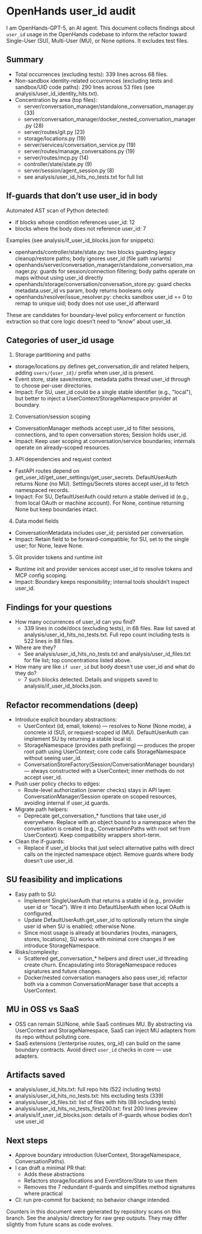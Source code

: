# OpenHands user_id audit

I am OpenHands-GPT-5, an AI agent. This document collects findings about `user_id` usage in the OpenHands codebase to inform the refactor toward Single-User (SU), Multi-User (MU), or None options. It excludes test files.

## Summary
- Total occurrences (excluding tests): 339 lines across 68 files.
- Non-sandbox identity-related occurrences (excluding tests and sandbox/UID code paths): 290 lines across 53 files (see analysis/user_id_identity_hits.txt).
- Concentration by area (top files):
  - server/conversation_manager/standalone_conversation_manager.py (33)
  - server/conversation_manager/docker_nested_conversation_manager.py (28)
  - server/routes/git.py (23)
  - storage/locations.py (19)
  - server/services/conversation_service.py (19)
  - server/routes/manage_conversations.py (19)
  - server/routes/mcp.py (14)
  - controller/state/state.py (9)
  - server/session/agent_session.py (8)
  - see analysis/user_id_hits_no_tests.txt for full list

## If-guards that don’t use user_id in body
Automated AST scan of Python detected:
- if blocks whose condition references user_id: 12
- blocks where the body does not reference user_id: 7

Examples (see analysis/if_user_id_blocks.json for snippets):
- openhands/controller/state/state.py: two blocks guarding legacy cleanup/restore paths; body ignores user_id (file path variants)
- openhands/server/conversation_manager/standalone_conversation_manager.py: guards for session/connection filtering; body paths operate on maps without using user_id directly
- openhands/storage/conversation/conversation_store.py: guard checks metadata.user_id vs param, body returns booleans only
- openhands/resolver/issue_resolver.py: checks sandbox user_id == 0 to remap to unique uid; body does not use user_id afterward

These are candidates for boundary-level policy enforcement or function extraction so that core logic doesn’t need to “know” about user_id.

## Categories of user_id usage
1) Storage partitioning and paths
- storage/locations.py defines get_conversation_dir and related helpers, adding `users/{user_id}/` prefix when user_id is present.
- Event store, state save/restore, metadata paths thread user_id through to choose per-user directories.
- Impact: For SU, user_id could be a single stable identifier (e.g., "local"), but better to inject a UserContext/StorageNamespace provider at boundary.

2) Conversation/session scoping
- ConversationManager methods accept user_id to filter sessions, connections, and to open conversation stores; Session holds user_id.
- Impact: Keep user scoping at conversation/service boundaries; internals operate on already-scoped resources.

3) API dependencies and request context
- FastAPI routes depend on get_user_id/get_user_settings/get_user_secrets. DefaultUserAuth returns None (no MU). Settings/Secrets stores accept user_id to fetch namespaced records.
- Impact: For SU, DefaultUserAuth could return a stable derived id (e.g., from local OAuth or machine account). For None, continue returning None but keep boundaries intact.

4) Data model fields
- ConversationMetadata includes user_id; persisted per conversation.
- Impact: Retain field to be forward-compatible; for SU, set to the single user; for None, leave None.

5) Git provider tokens and runtime init
- Runtime init and provider services accept user_id to resolve tokens and MCP config scoping.
- Impact: Boundary keeps responsibility; internal tools shouldn’t inspect user_id.

## Findings for your questions
- How many occurrences of user_id can you find?
  - 339 lines in code/docs (excluding tests), in 68 files. Raw list saved at analysis/user_id_hits_no_tests.txt. Full repo count including tests is 522 lines in 88 files.
- Where are they?
  - See analysis/user_id_hits_no_tests.txt and analysis/user_id_files.txt for file list; top concentrations listed above.
- How many are like `if user_id` but body doesn’t use user_id and what do they do?
  - 7 such blocks detected. Details and snippets saved to analysis/if_user_id_blocks.json.

## Refactor recommendations (deep)
- Introduce explicit boundary abstractions:
  - UserContext (id, email, tokens) — resolves to None (None mode), a concrete id (SU), or request-scoped id (MU). DefaultUserAuth can implement SU by returning a stable local id.
  - StorageNamespace (provides path prefixing) — produces the proper root path using UserContext; core code calls StorageNamespace without seeing user_id.
  - ConversationStoreFactory(Session/ConversationManager boundary) — always constructed with a UserContext; inner methods do not accept user_id.
- Push user policy checks to edges:
  - Route-level authorization (owner checks) stays in API layer. ConversationManager/Session operate on scoped resources, avoiding internal if user_id guards.
- Migrate path helpers:
  - Deprecate get_conversation_* functions that take user_id everywhere. Replace with an object bound to a namespace when the conversation is created (e.g., ConversationPaths with root set from UserContext). Keep compatibility wrappers short-term.
- Clean the if-guards:
  - Replace if user_id blocks that just select alternative paths with direct calls on the injected namespace object. Remove guards where body doesn’t use user_id.

## SU feasibility and implications
- Easy path to SU:
  - Implement SingleUserAuth that returns a stable id (e.g., provider user id or “local”). Wire it into DefaultUserAuth when local OAuth is configured.
  - Update DefaultUserAuth.get_user_id to optionally return the single user id when SU is enabled; otherwise None.
  - Since most usage is already at boundaries (routes, managers, stores, locations), SU works with minimal core changes if we introduce StorageNamespace.
- Risks/complexity:
  - Scattered get_conversation_* helpers and direct user_id threading create churn. Encapsulating into StorageNamespace reduces signatures and future changes.
  - Docker/nested conversation managers also pass user_id; refactor both via a common ConversationManager base that accepts a UserContext.

## MU in OSS vs SaaS
- OSS can remain SU/None, while SaaS continues MU. By abstracting via UserContext and StorageNamespace, SaaS can inject MU adapters from its repo without polluting core.
- SaaS extensions (/enterprise routes, org_id) can build on the same boundary contracts. Avoid direct `user_id` checks in core — use adapters.

## Artifacts saved
- analysis/user_id_hits.txt: full repo hits (522 including tests)
- analysis/user_id_hits_no_tests.txt: hits excluding tests (339)
- analysis/user_id_files.txt: list of files with hits (88 including tests)
- analysis/user_id_hits_no_tests_first200.txt: first 200 lines preview
- analysis/if_user_id_blocks.json: details of if-guards whose bodies don’t use user_id

## Next steps
- Approve boundary introduction (UserContext, StorageNamespace, ConversationPaths).
- I can draft a minimal PR that:
  - Adds these abstractions
  - Refactors storage/locations and EventStore/State to use them
  - Removes the 7 redundant if-guards and simplifies method signatures where practical
- CI: run pre-commit for backend; no behavior change intended.

Counters in this document were generated by repository scans on this branch. See the analysis/ directory for raw grep outputs. They may differ slightly from future scans as code evolves.
